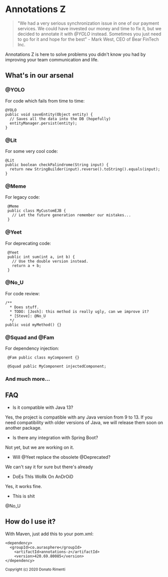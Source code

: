 # Annotations Z

> "We had a very serious synchronization issue in one of our payment services. We could have invested our money and time to fix it, but we decided to annotate it with _@YOLO_ instead. Sometimes you just need to go for it and hope for the best" - Mark West, CEO of Bear FinTech Inc.

Annotations Z is here to solve problems you didn't know you had by improving your team communication and life.

## What's in our arsenal

### @YOLO

For code which fails from time to time:

    @YOLO
    public void saveEntity(Object entity) {
      // Saves all the data into the DB (hopefully) 
      entityManager.persist(entity);
    }

### @Lit

For some very cool code:

    @Lit
    public boolean checkPalindrome(String input) {
      return new StringBuilder(input).reverse().toString().equals(input);
    }
  
### @Meme

For legacy code:

     @Meme
     public class MyCustomEJB {
       // Let the future generation remember our mistakes...
     }
     
### @Yeet
 
For deprecating code:
 
     @Yeet
     public int sum(int a, int b) {
       // Use the double version instead.
       return a + b;
     }
   
### @No_U
  
For code review:
  
    /**
      * Does stuff.
      * TODO: [Josh]: this method is really ugly, can we improve it?
      * [Steve]: @No_U
      */
    public void myMethod() {}
    
### @Squad and @Fam
  
For dependency injection:
  
     @Fam public class myComponent {}
     
     @Squad public MyComponent injectedComponent;
     
### And much more...
     
## FAQ
 
- Is it compatible with Java 13?
 
Yes, the project is compatible with any Java version from 9 to 13. If you need compatibility with older versions of Java, we will release them soon on another package.
 
- Is there any integration with Spring Boot?
 
Not yet, but we are working on it.
 
- Will @Yeet replace the obsolete @Deprecated?
 
We can't say it for sure but there's already 
 
- DoEs ThIs WoRk On AnDrOiD
 
Yes, it works fine.

- This is shit

@No_U
  
## How do I use it?

With Maven, just add this to your pom.xml:

    <dependency>
      <groupId>co.aurasphere</groupId>
	    <artifactId>annotations-z</artifactId>
	    <version>420.69.80085</version>
    </dependency>
 
<sub>Copyright (c) 2020 Donato Rimenti</sub>
